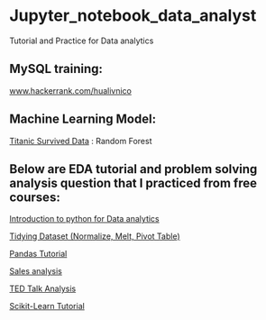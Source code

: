 # Jupyter_notebook_data_analyst
Tutorial and Practice for Data analytics

## MySQL training:
www.hackerrank.com/hualivnico



## Machine Learning Model:

[Titanic Survived Data](https://github.com/nico2997/Jupyter_notebook_data_analyst/tree/main/RandomForestModel) : Random Forest 




## Below are EDA tutorial and problem solving analysis question that I practiced from free courses:

[Introduction to python for Data analytics](https://github.com/nico2997/Jupyter_notebook_data_analyst/tree/main/Exercise)

[Tidying Dataset (Normalize, Melt, Pivot Table)](https://github.com/nico2997/Jupyter_notebook_data_analyst/tree/main/Tidying%20dataset%20-%20Normalize%2C%20melt()%2C%20pivot_table())

[Pandas Tutorial](https://github.com/nico2997/Jupyter_notebook_data_analyst/tree/main/Pandas%20tutorial) 

[Sales analysis](https://github.com/nico2997/Jupyter_notebook_data_analyst/tree/main/Sales%20Analysis)

[TED Talk Analysis](https://github.com/nico2997/Jupyter_notebook_data_analyst/tree/main/TED_talk_analysis)

[Scikit-Learn Tutorial](https://github.com/nico2997/Jupyter_notebook_data_analyst/tree/main/Machine%20Learning%20Tutorial)

